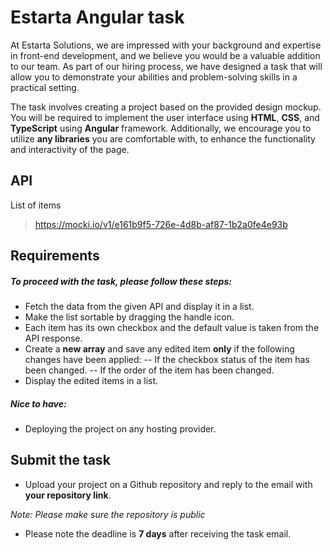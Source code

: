 # Estarta Angular task

At Estarta Solutions, we are impressed with your background and expertise in front-end development, and we believe you would be a valuable addition to our team. As part of our hiring process, we have designed a task that will allow you to demonstrate your abilities and problem-solving skills in a practical setting.

The task involves creating a project based on the provided design mockup. You will be required to implement the user interface using **HTML**, **CSS**, and **TypeScript** using **Angular** framework. Additionally, we encourage you to utilize **any libraries** you are comfortable with, to enhance the functionality and interactivity of the page.
  
## API

List of items
> https://mocki.io/v1/e161b9f5-726e-4d8b-af87-1b2a0fe4e93b

## Requirements

##### To proceed with the task, please follow these steps:
- Fetch the data from the given API and display it in a list.
- Make the list sortable by dragging the handle icon.
- Each item has its own checkbox and the default value is taken from the API response.
- Create a **new array** and save any edited item **only** if the following changes have been applied:
 -- If the checkbox status of the item has been changed.
 -- If the order of the item has been changed.
- Display the edited items in a list.

#####  Nice to have:
- Deploying the project on any hosting provider.

## Submit the task
- Upload your project on a Github repository and reply to the email with **your repository link**.

*Note: Please make sure the repository is public* 
- Please note the deadline is **7 days** after receiving the task email.  
